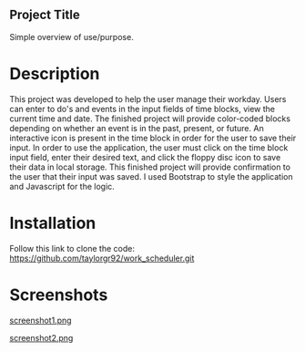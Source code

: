 ## Project Title

Simple overview of use/purpose.

# Description

This project was developed to help the user manage their workday. Users can enter to do's and events in the input fields of time blocks, view the current time and date. The finished project will provide color-coded blocks depending on whether an event is in the past, present, or future. An interactive icon is present in the time block in order for the user to save their input. In order to use the application, the user must click on the time block input field, enter their desired text, and click the floppy disc icon to save their data in local storage. This finished project will provide confirmation to the user that their input was saved. I used Bootstrap to style the application and Javascript for the logic.  

# Installation

Follow this link to clone the code: https://github.com/taylorgr92/work_scheduler.git
# Screenshots

[screenshot1.png](https://postimg.cc/njdQ0Vt2)

[screenshot2.png](https://postimg.cc/CRZJ8tk9)